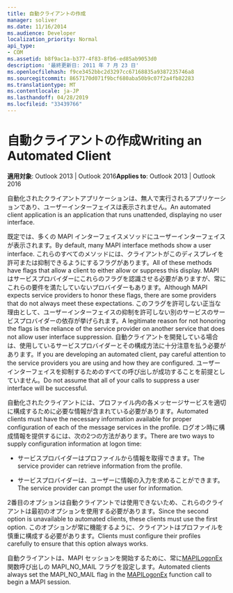 ```yaml
---
title: 自動クライアントの作成
manager: soliver
ms.date: 11/16/2014
ms.audience: Developer
localization_priority: Normal
api_type:
- COM
ms.assetid: b8f9ac1a-b377-4f83-8fb6-ed85ab9053d0
description: '最終更新日: 2011 年 7 月 23 日'
ms.openlocfilehash: f9ce3452bbc2d3297cc67168835a9387235746a8
ms.sourcegitcommit: 8657170d071f9bcf680aba50b9c07f2a4fb82283
ms.translationtype: MT
ms.contentlocale: ja-JP
ms.lasthandoff: 04/28/2019
ms.locfileid: "33439766"
---
```

# <a name="writing-an-automated-client"></a><span data-ttu-id="78362-103">自動クライアントの作成</span><span class="sxs-lookup"><span data-stu-id="78362-103">Writing an Automated Client</span></span>

  
  
<span data-ttu-id="78362-104">**適用対象**: Outlook 2013 | Outlook 2016</span><span class="sxs-lookup"><span data-stu-id="78362-104">**Applies to**: Outlook 2013 | Outlook 2016</span></span> 
  
<span data-ttu-id="78362-105">自動化されたクライアントアプリケーションは、無人で実行されるアプリケーションであり、ユーザーインターフェイスは表示されません。</span><span class="sxs-lookup"><span data-stu-id="78362-105">An automated client application is an application that runs unattended, displaying no user interface.</span></span>
  
 <span data-ttu-id="78362-106">既定では、多くの MAPI インターフェイスメソッドにユーザーインターフェイスが表示されます。</span><span class="sxs-lookup"><span data-stu-id="78362-106">By default, many MAPI interface methods show a user interface.</span></span> <span data-ttu-id="78362-107">これらのすべてのメソッドには、クライアントがこのディスプレイを許可または抑制できるようにするフラグがあります。</span><span class="sxs-lookup"><span data-stu-id="78362-107">All of these methods have flags that allow a client to either allow or suppress this display.</span></span> <span data-ttu-id="78362-108">MAPI はサービスプロバイダーにこれらのフラグを認識させる必要がありますが、常にこれらの要件を満たしていないプロバイダーもあります。</span><span class="sxs-lookup"><span data-stu-id="78362-108">Although MAPI expects service providers to honor these flags, there are some providers that do not always meet these expectations.</span></span> <span data-ttu-id="78362-109">このフラグを許可しない正当な理由として、ユーザーインターフェイスの抑制を許可しない別のサービスのサービスプロバイダーの依存が挙げられます。</span><span class="sxs-lookup"><span data-stu-id="78362-109">A legitimate reason for not honoring the flags is the reliance of the service provider on another service that does not allow user interface suppression.</span></span> <span data-ttu-id="78362-110">自動クライアントを開発している場合は、使用しているサービスプロバイダーとその構成方法に十分注意を払う必要があります。</span><span class="sxs-lookup"><span data-stu-id="78362-110">If you are developing an automated client, pay careful attention to the service providers you are using and how they are configured.</span></span> <span data-ttu-id="78362-111">ユーザーインターフェイスを抑制するためのすべての呼び出しが成功することを前提としていません。</span><span class="sxs-lookup"><span data-stu-id="78362-111">Do not assume that all of your calls to suppress a user interface will be successful.</span></span> 
  
<span data-ttu-id="78362-112">自動化されたクライアントには、プロファイル内の各メッセージサービスを適切に構成するために必要な情報が含まれている必要があります。</span><span class="sxs-lookup"><span data-stu-id="78362-112">Automated clients must have the necessary information available for proper configuration of each of the message services in the profile.</span></span> <span data-ttu-id="78362-113">ログオン時に構成情報を提供するには、次の2つの方法があります。</span><span class="sxs-lookup"><span data-stu-id="78362-113">There are two ways to supply configuration information at logon time:</span></span>
  
- <span data-ttu-id="78362-114">サービスプロバイダーはプロファイルから情報を取得できます。</span><span class="sxs-lookup"><span data-stu-id="78362-114">The service provider can retrieve information from the profile.</span></span>
    
- <span data-ttu-id="78362-115">サービスプロバイダーは、ユーザーに情報の入力を求めることができます。</span><span class="sxs-lookup"><span data-stu-id="78362-115">The service provider can prompt the user for information.</span></span> 
    
<span data-ttu-id="78362-116">2番目のオプションは自動クライアントでは使用できないため、これらのクライアントは最初のオプションを使用する必要があります。</span><span class="sxs-lookup"><span data-stu-id="78362-116">Since the second option is unavailable to automated clients, these clients must use the first option.</span></span> <span data-ttu-id="78362-117">このオプションが常に機能するように、クライアントはプロファイルを慎重に構成する必要があります。</span><span class="sxs-lookup"><span data-stu-id="78362-117">Clients must configure their profiles carefully to ensure that this option always works.</span></span>
  
<span data-ttu-id="78362-118">自動クライアントは、MAPI セッションを開始するために、常に[MAPILogonEx](mapilogonex.md)関数呼び出しの MAPI_NO_MAIL フラグを設定します。</span><span class="sxs-lookup"><span data-stu-id="78362-118">Automated clients always set the MAPI_NO_MAIL flag in the [MAPILogonEx](mapilogonex.md) function call to begin a MAPI session.</span></span> 
  

